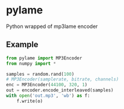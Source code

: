 # pylame
Python wrapped of mp3lame encoder

## Example

```python
from pylame import MP3Encoder
from numpy import *

samples = random.rand(100)
# MP3Encoder(samplerate, bitrate, channels)
enc = MP3Encoder(44100, 320, 1)
out = encoder.encode_interleaved(samples)
with open('out.mp3', 'wb') as f:
    f.write(o)

```
